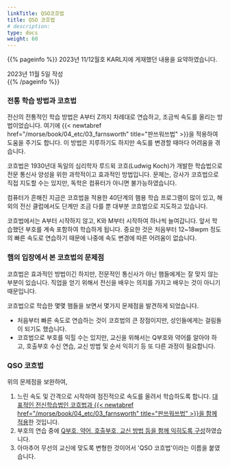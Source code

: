 ```yaml
---
linkTitle: QSO코흐법
title: QSO 코흐법
# description: 
type: docs
weight: 60
---
```

{{% pageinfo %}}
2023년 11/12월호 KARL지에 게재했던 내용을 요약하였습니다.

2023년 11월 5일 작성<br>
{{% /pageinfo %}}


### 전통 학습 방법과 코흐법

전신의 전통적인 학습 방법은 A부터 Z까지 차례대로 연습하고, 조금씩 속도를 올리는 방법이었습니다. 여기에 {{< newtabref href="/morse/book/04_etc/03_farnsworth" title="판쓰워쓰법" >}}을 적용하여 도움을 주기도 합니다. 이 방법은 지루하기도 하지만 속도를 변경할 때마다 어려움을 겪습니다.

코흐법은 1930년대 독일의 심리학자 루드윅 코흐(Ludwig Koch)가 개발한 학습법으로 전문 통신사 양성을 위한 과학적이고 효과적인 방법입니다. 문제는, 강사가 코흐법으로 직접 지도할 수는 있지만, 독학은 컴퓨터가 아니면 불가능하였습니다.

컴퓨터가 흔해진 지금은 코흐법을 적용한 40단계의 햄용 학습 프로그램이 많이 있고, 해외의 전신 클럽에서도 단계만 조금 다를 뿐 대부분 코흐법으로 지도하고 있습니다.

코흐법에서는 A부터 시작하지 않고, K와 M부터 시작하여 하나씩 늘여갑니다. 앞서 학습했던 부호를 계속 포함하여 학습하게 됩니다. 중요한 것은 처음부터 12~18wpm 정도의 빠른 속도로 연습하기 때문에 나중에 속도 변경에 따른 어려움이 없습니다.

### 햄의 입장에서 본 코흐법의 문제점

코흐법은 효과적인 방법이긴 하지만, 전문적인 통신사가 아닌 햄들에게는 잘 맞지 않는 부분이 있습니다. 직업을 얻기 위해서 전신을 배우는 의지를 가지고 배우는 것이 아니기 때문입니다.

코흐법으로 학습한 몇몇 햄들을 보면서 몇가지 문제점을 발견하게 되었습니다.

* 처음부터 빠른 속도로 연습하는 것이 코흐법의 큰 장점이지만, 성인들에게는 걸림돌이 되기도 했습니다.
* 코흐법으로 부호를 익힐 수는 있지만, 교신을 위해서는 Q부호와 약어를 알아야 하고, 호출부호 수신 연습, 교신 방법 및 순서 익히기 등 또 다른 과정이 필요합니다.

### QSO 코흐법

위의 문제점을 보완하여,
1. 느린 속도 및 간격으로 시작하여 점진적으로 속도를 올려서 학습하도록 합니다. <u>대표적인 전신학습법인 코흐법과 {{< newtabref href="/morse/book/04_etc/03_farnsworth" title="판쓰워쓰법" >}}을 함께 적용</u>한 것입니다.
2. 부호의 연습 중에 <u>Q부호, 약어, 호출부호, 교신 방법 등을 함께 익히도록 구성</u>하였습니다.
3. 아마추어 무선의 교신에 맞도록 변형한 것이어서 'QSO 코흐법'이라는 이름을 붙였습니다.



